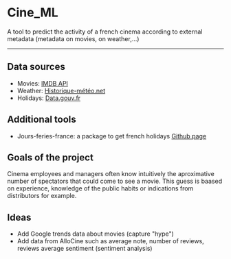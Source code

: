 # Cine_ML
A tool to predict the activity of a french cinema according to external metadata (metadata on movies, on weather,...)
____________

## Data sources

- Movies: [IMDB API](https://imdb-api.com/API)
- Weather: [Historique-météo.net](https://www.historique-meteo.net/)
- Holidays: [Data.gouv.fr](https://www.data.gouv.fr/fr/datasets/jours-feries-en-france/)

## Additional tools

- Jours-feries-france: a package to get french holidays [Github page](https://github.com/etalab/jours-feries-france)

## Goals of the project

Cinema employees and managers often know intuitively the aproximative number of spectators that could come to see a movie.
This guess is baased on experience, knowledge of the public habits or indications from distributors for example.

## Ideas

- Add Google trends data about movies (capture "hype")
- Add data from AlloCine such as average note, number of reviews, reviews average sentiment (sentiment analysis)